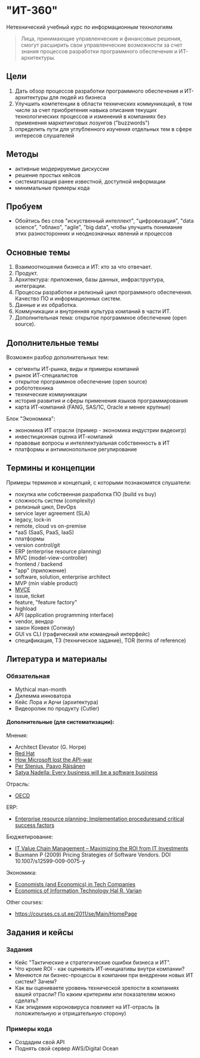 # "ИТ-360"

Нетехнический учебный курс по информационным технологиям 

> Лица, принимающие управленческие и финансовые решения, смогут расширить свои управленческие возможности 
за счет знания процессов разработки программного обеспечения и ИТ-архитектуры.


Цели
----

1. Дать обзор процессов разработки программного обеспечения и ИТ-архитектуры для людей из бизнеса
2. Улучшить компетенции в области технических коммуникаций, в том числе за счет приобретения навыка описания текущих технологических процессов 
  и изменений в компаниях без применения маркетинговых лозунгов ("buzzwords")
3. определить пути для углубленного изучения отдельных тем в сфере интересов слушателей

Методы
------

- активные модерируемые дискуссии 
- решение простых кейсов
- систематизация ранее известной, доступной информации
- минимальные примеры кода

Пробуем 
-------

- Обойтись без слов "искуственный интеллект", "цифровизация", "data science", "облако",
  "agile",  "big data", чтобы улучшить понимание этих разносторонних и неоднозначных явлений и процессов  
  
Основные темы
-------------  

1. Взаимоотношения бизнеса и ИТ: кто за что отвечает. 
2. Продукт.
3. Архитектура: приложения, базы данных, инфраструктура, интеграции. 
4. Процессы разработки и релизный цикл программного обеспечения. Качество ПО и информационных систем. 
5. Данные и их обработка.
6. Коммуникации и внутренняя культура компаний в части ИТ.
7. Дополнительная тема: открытое программное обеспечение (open source).

Дополнительные темы
-------------------

Возможен разбор дополнительных тем:

- сегменты ИТ-рынка, виды и примеры компаний
- рынок ИТ-специалистов
- открытое программное обеспечение (open source)
- робототехника
- технические коммуникации 
- история развития и сферы применения языков программирования
- карта ИТ-компаний (FANG, SAS/1C, Oracle и менее крупные)

Блок "Экономика":

- экономика ИТ отрасли (пример - экономика индустрии видеоигр)
- инвестиционная оценка ИТ-компаний
- правовые вопросы и интеллектуальная собственность в ИТ
- платформы и антимонопольное регулирование

Термины и концепции
-------------------

Примеры терминов и концепций, с которыми познакомятся слушатели:

- покупка или собственная разработка ПО (build vs buy)
- сложность систем (complexity)
- релизный цикл, DevOps
- service layer agreement (SLA)
- legacy, lock-in
- remote, cloud vs on-premise
- \*aaS (SaaS, PaaS, IaaS)
- платформы
- version control/git
- ERP (enterprise resource planning)
- MVC (model-view-controller)
- frontend / backend
- "app" (приложение)
- software, solution, enterprise architect
- MVP (min viable product)
- [MVCE](https://stackoverflow.com/help/minimal-reproducible-example)
- issue, ticket
- feature, "feature factory"
- highload
- API (application programming interface)
- vendor, вендор
- закон Конвея (Conway)
- GUI vs CLI (графический или командный интерфейс)
- спецификация, ТЗ (техническое задание), TOR (terms of reference)


Литература и материалы
-----------------------

### Обязательная

- Mythical man-month
- Дилемма инноватора
- Кейс Лора и Арчи (архитектура)
- Видеоролик по продукту (Cutler)

#### Дополнительные (для систематизации):

Мнения:

- Architect Elevator (G. Horpe)
- [Red Hat](https://quod.lib.umich.edu/j/jep/3336451.0004.304?view=text;rgn=main)
- [How Microsoft lost the API-war](https://www.joelonsoftware.com/2004/06/13/how-microsoft-lost-the-api-war/)
- [Per Stenius, Paavo Räisänen](http://www.reddal.com/insights/strategies-for-driving-the-transformation-in-the-software-industry)
- [Satya Nadella: Every business will be a software business](https://www.computerweekly.com/news/2240242478/Satya-Nadella-Every-business-will-be-a-software-business)

Отрасль:

- [OECD](https://www.oecd-ilibrary.org/docserver/9789264218789-7-en.pdf?expires=1602666949&id=id&accname=guest&checksum=1B96DE59CAB38239CDD3BD9CE7091FEE)

ERP:

- [Enterprise resource planning: Implementation proceduresand critical success factors](http://celesteng.mis.yzu.edu.tw/im434/ERP%20stuff/ERP%20implementation%20success%20USA%20Experience.pdf)

Бюджетирование:

- [IT Value Chain Management –  Maximizing the ROI from IT Investments](https://courses.cs.ut.ee/2010/se/uploads/Main/ITValueChain.pdf)
- Buxmann P (2009) Pricing Strategies of Software Vendors. DOI 10.1007/s12599-009-0075-y

Экономика:

- [Economists (and Economics) in Tech Companies](https://www.hbs.edu/faculty/Publication%20Files/19-027_7e890058-c225-4803-a6f1-a6eb1db74027.pdf)
- [Economics of Information Technology Hal R. Varian](https://people.ischool.berkeley.edu/~hal/Papers/mattioli/mattioli.pdf)

Other courses:

- https://courses.cs.ut.ee/2011/se/Main/HomePage


Задания и кейсы
---------------

### Задания

- Кейс "Тактические и стратегические ошибки бизнеса и ИТ".
- Что кроме ROI - как оценивать ИТ-инициативы внутри компании?
- Меняются ли бизнес-процессы в компании при внедрении новых ИТ систем? Зачем?
- Как вы оцениваете уровень технической зрелости в компаниях вашей отрасли? По каким критериям или показателям можно сделать?
- Как эпидемия короновируса повлияет на ИТ-отрасль (в положительную и отрицательную сторону)


### Примеры кода

- Создадим свой API
- Поднять свой сервер AWS/Digital Ocean
